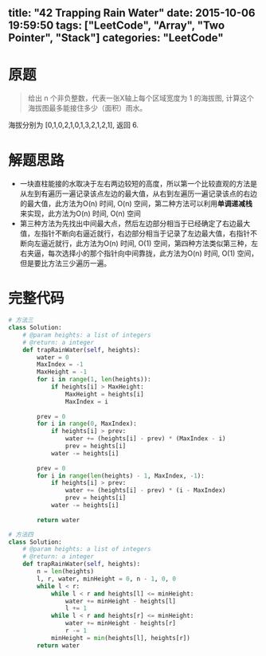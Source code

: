 title: "42 Trapping Rain Water"
date: 2015-10-06 19:59:50
tags: ["LeetCode", "Array", "Two Pointer", "Stack"]
categories: "LeetCode"
---

# 原题
>给出 n 个非负整数，代表一张X轴上每个区域宽度为 1 的海拔图, 计算这个海拔图最多能接住多少（面积）雨水。

海拔分别为 [0,1,0,2,1,0,1,3,2,1,2,1], 返回 6.

# 解题思路
* 一块直柱能接的水取决于左右两边较短的高度，所以第一个比较直观的方法是从左到有遍历一遍记录该点左边的最大值，从右到左遍历一遍记录该点的右边的最大值，此方法为O(n) 时间, O(n) 空间，第二种方法可以利用**单调递减栈**来实现，此方法为O(n) 时间, O(n) 空间
* 第三种方法为先找出中间最大点，然后左边部分相当于已经确定了右边最大值，左指针不断向右逼近就行，右边部分相当于记录了左边最大值，右指针不断向左逼近就行，此方法为O(n) 时间, O(1) 空间，第四种方法类似第三种，左右夹逼，每次选择小的那个指针向中间靠拢，此方法为O(n) 时间, O(1) 空间，但是要比方法三少遍历一遍。

# 完整代码
```python
# 方法三
class Solution:
    # @param heights: a list of integers
    # @return: a integer
    def trapRainWater(self, heights):
        water = 0
        MaxIndex = -1
        MaxHeight = -1
        for i in range(1, len(heights)):
            if heights[i] > MaxHeight:
                MaxHeight = heights[i]
                MaxIndex = i
                
        prev = 0
        for i in range(0, MaxIndex):
            if heights[i] > prev:
                water += (heights[i] - prev) * (MaxIndex - i)
                prev = heights[i]
            water -= heights[i]
            
        prev = 0
        for i in range(len(heights) - 1, MaxIndex, -1):
            if heights[i] > prev:
                water += (heights[i] - prev) * (i - MaxIndex)
                prev = heights[i]
            water -= heights[i]
            
        return water

# 方法四
class Solution:
    # @param heights: a list of integers
    # @return: a integer
    def trapRainWater(self, heights):
        n = len(heights)
        l, r, water, minHeight = 0, n - 1, 0, 0
        while l < r:
            while l < r and heights[l] <= minHeight:
                water += minHeight - heights[l]
                l += 1
            while l < r and heights[r] <= minHeight:
                water += minHeight - heights[r]
                r -= 1
            minHeight = min(heights[l], heights[r])
        return water
```